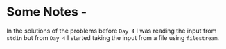 # Some Notes -
In the solutions of the problems before `Day 4` I was reading the input from `stdin` but from `Day 4` I started taking the input from a file using `filestream`.